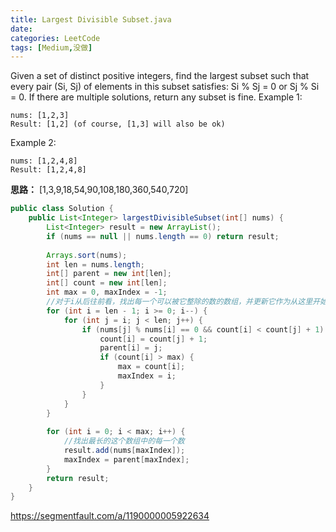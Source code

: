 ```yaml
---
title: Largest Divisible Subset.java
date: 
categories: LeetCode
tags: [Medium,没做]
---
```

Given a set of distinct positive integers, find the largest subset such that every pair (Si, Sj) of elements in this subset satisfies: Si % Sj = 0 or Sj % Si = 0.
If there are multiple solutions, return any subset is fine.
Example 1:

	nums: [1,2,3]
	Result: [1,2] (of course, [1,3] will also be ok)
Example 2:

	nums: [1,2,4,8]
	Result: [1,2,4,8]
<!-- more -->
**思路：**
[1,3,9,18,54,90,108,180,360,540,720]
``` java
public class Solution {
    public List<Integer> largestDivisibleSubset(int[] nums) {
        List<Integer> result = new ArrayList();
        if (nums == null || nums.length == 0) return result;
        
        Arrays.sort(nums);
        int len = nums.length;
        int[] parent = new int[len];
        int[] count = new int[len];
        int max = 0, maxIndex = -1;
        //对于i从后往前看，找出每一个可以被它整除的数的数组，并更新它作为从这里开始，往后最大的subset，记录下最大数组开始的地方，并把下一个数记在parent里
        for (int i = len - 1; i >= 0; i--) {
            for (int j = i; j < len; j++) {
                if (nums[j] % nums[i] == 0 && count[i] < count[j] + 1) {
                    count[i] = count[j] + 1;
                    parent[i] = j;
                    if (count[i] > max) {
                        max = count[i];
                        maxIndex = i;
                    }
                }
            }
        }
        
        for (int i = 0; i < max; i++) {
            //找出最长的这个数组中的每一个数
            result.add(nums[maxIndex]);
            maxIndex = parent[maxIndex];
        }
        return result;
    }
}
``` 

https://segmentfault.com/a/1190000005922634
